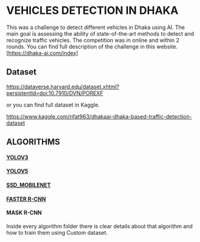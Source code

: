 # VEHICLES DETECTION IN DHAKA

This was a challenge to detect different vehicles in Dhaka using AI. The main goal is assessing the ability of state-of-the-art methods to detect and recognize traffic vehicles. The competition was in online and within 2 rounds. You can find full description of the challenge in this website. 
[https://dhaka-ai.com/index]


## Dataset

https://dataverse.harvard.edu/dataset.xhtml?persistentId=doi:10.7910/DVN/POREXF

or you can find full dataset in Kaggle.

https://www.kaggle.com/rifat963/dhakaai-dhaka-based-traffic-detection-dataset



## ALGORITHMS

#### <a href="https://github.com/LIMON100/Dhaka-AI/tree/master/YoloV3">YOLOV3</a>

#### <a href="https://github.com/LIMON100/Dhaka-AI/tree/master/YoloV5">YOLOV5</a>

#### <a href="https://github.com/LIMON100/Dhaka-AI/tree/master/Ssd_Mobilent_v1">SSD_MOBILENET</a>

#### <a href="https://github.com/LIMON100/Dhaka-AI_Object-Detection/tree/master/Faster-r-cnn">FASTER R-CNN</a>

#### MASK R-CNN


Inside every algorithm folder there is clear details about that algorithm and how to train them using Custom dataset.
